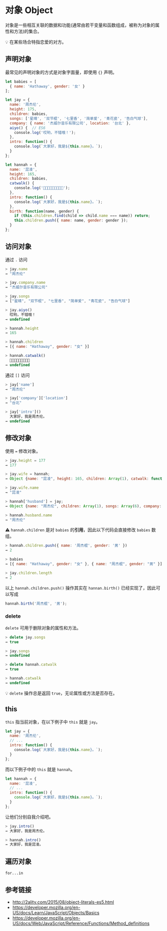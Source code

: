 # 对象 Object

对象是一些相互关联的数据和功能(通常由若干变量和函数组成，被称为对象的属性和方法)的集合。

💡 在某些场合特指恋爱的对方。

## 声明对象
最常见的声明对象的方式是对象字面量，即使用 `{}` 声明。
```javascript
let babies = [
  { name: 'Hathaway', gender: '女' }
];

let jay = {
  name: '周杰伦',
  height: 175,
  children: babies,
  songs: ['星晴', '双节棍', '七里香', '简单爱', '青花瓷', '告白气球'],
  company: { name: '杰威尔音乐有限公司', location: '台北' },
  aiyo() {  // ES6
    console.log('哎哟，不错哦！');
  },
  intro: function() {
    console.log(`大家好，我是${this.name}。`);
  }
};

let hannah = {
  name: '昆凌',
  height: 165,
  children: babies,
  catwalk() {
    console.log('👠👠👠👠👠👠👠👠👠');
  },
  intro: function() {
    console.log(`大家好，我是${this.name}。`);
  },
  birth: function(name, gender) {
    if (this.children.find(child => child.name === name)) return;
    this.children.push({ name: name, gender: gender });
  }
};
```

## 访问对象
通过 `.` 访问
```javascript
> jay.name
→ "周杰伦"

> jay.company.name
→ "杰威尔音乐有限公司"

> jay.songs
→ ["星晴", "双节棍", "七里香", "简单爱", "青花瓷", "告白气球"]

> jay.aiyo()
  哎哟，不错哦！
→ undefined

> hannah.height
→ 165

> hannah.children
→ [{ name: "Hathaway", gender: "女" }]

> hannah.catwalk()
  👠👠👠👠👠👠👠👠👠
→ undefined
```

通过 `[]` 访问
```javascript
> jay['name']
→ "周杰伦"

> jay['company']['location']
→ "台北"

> jay['intro']()
  大家好，我是周杰伦。
→ undefined
```

## 修改对象
使用 `=` 修改对象。
```javascript
> jay.height = 177
→ 177

> jay.wife = hannah;
→ Object {name: "昆凌", height: 165, children: Array(1), catwalk: function, intro: function…}

> jay.wife.name
→ "昆凌"

> hannah['husband'] = jay;
→ Object {name: "周杰伦", children: Array(1), songs: Array(6), company: Object, aiyo: function…}

> hannah.husband.name
→ "周杰伦"
```

⚠️ `hannah.children` 是对 `babies` 的**引用**，因此以下代码会直接修改 `babies` 数组。
```javascript
> hannah.children.push({ name: '周杰棍', gender: '男' })
→ 2

> babies
→ [{ name: "Hathaway", gender: "女" }, { name: "周杰棍", gender: "男" }]

> jay.children.length
→ 2
```
以上 `hannah.children.push()` 操作其实在 `hannan.birth()` 已经实现了，因此可以写成
```javascript
hannah.birth('周杰棍', '男');
```

### delete
`delete` 可用于删除对象的属性和方法。
```javascript
> delete jay.songs
→ true

> jay.songs
→ undefined

> delete hannah.catwalk
→ true

> hannah.catwalk
→ undefined
```
💡 `delete` 操作总是返回 `true`，无论属性或方法是否存在。

## this
`this` 指当前对象，在以下例子中 `this` 就是 `jay`。
```javascript
let jay = {
  name: '周杰伦',
  // ...
  intro: function() {
    console.log(`大家好，我是${this.name}。`);
  }
};  
```
而以下例子中的 `this` 就是 `hannah`。
```javascript
let hannah = {
  name: '昆凌',
  // ...
  intro: function() {
    console.log(`大家好，我是${this.name}。`);
  }
};
```
让他们分别自我介绍吧。
```javascript
> jay.intro()
→ 大家好，我是周杰伦。

> hannah.intro()
→ 大家好，我是昆凌。
```

## 遍历对象
`for...in`


## 参考链接
* http://2ality.com/2015/08/object-literals-es5.html
* https://developer.mozilla.org/en-US/docs/Learn/JavaScript/Objects/Basics
* https://developer.mozilla.org/en-US/docs/Web/JavaScript/Reference/Functions/Method_definitions

